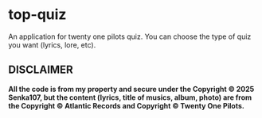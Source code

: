 # top-quiz
An application for twenty one pilots quiz. You can choose the type of quiz you want (lyrics, lore, etc).

## DISCLAIMER
**All the code is from my property and secure under the Copyright &copy; 2025 Senka107, but the content (lyrics, title of musics, album, photo) are from the Copyright &copy; Atlantic Records and Copyright &copy; Twenty One Pilots.**
